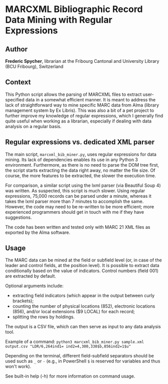 # MARCXML Bibliographic Record Data Mining with Regular Expressions

## Author
**Frederic Spycher**, librarian at the Fribourg Cantonal and University Library (BCU Fribourg), Switzerland

## Context
This Python script allows the parsing of MARCXML files to extract user-specified data in a somewhat efficient manner.
It is meant to address the lack of straightforward way to mine specific MARC data from Alma (library management system by Ex Libris).
This was also a bit of a pet project to further improve my knowledge of regular expressions, which I generally find quite useful when working as a librarian, especially if dealing with data analysis on a regular basis.

## Regular expressions vs. dedicated XML parser
The main script, `marcxml_bib_miner.py`, uses regular expressions for data mining. Its lack of dependencies enables its use in any Python 3 environment.
Furthermore, as there is no need to parse the DOM tree first, the script starts extracting the data right away, no matter the file size.
Of course, the more features to be extracted, the slower the execution time.

For comparison, a similar script using the lxml parser (via Beautiful Soup 4) was written. As suspected, this script is much slower.
Using regular expressions, 75,000 records can be parsed under a minute, whereas it takes the lxml parser more than 7 minutes to accomplish the same.
However, the code may need to be re-written to be more efficient; more experienced programmers should get in touch with me if they have suggestions.

The code has been written and tested only with MARC 21 XML files as exported by the Alma software.

## Usage
The MARC data can be mined at the field or subfield level (or, in case of the leader and control fields, at the position level). It is possible to extract data conditionally based on the value of indicators. Control numbers (field 001) are extracted by default.

Optional arguments include:
- extracting field indicators (which appear in the output between curly brackets);
- counting the number of physical locations (852), electronic locations (856), and/or local extensions ($9 LOCAL) for each record;
- splitting the rows by holdings.

The output is a CSV file, which can then serve as input to any data analysis tool.

Example of a command:
`python3 marcxml_bib_miner.py sample.xml output.csv "LDR/6,264ind1= ind2=4,300,338$b,856ind2=1$u"`

Depending on the terminal, different field-subfield separators should be used such as `_` or `-` (e.g., in PowerShell `$` is reserved for variables and thus won't work).

See built-in help (-h) for more information on command usage.
